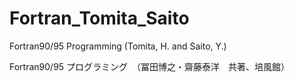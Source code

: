 # Fortran_Tomita_Saito
Fortran90/95 Programming (Tomita, H. and Saito, Y.) 

Fortran90/95 プログラミング　（冨田博之・齋藤泰洋　共著、培風館）

